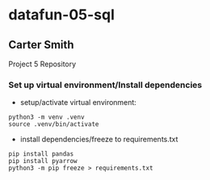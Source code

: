 # datafun-05-sql
## Carter Smith
Project 5 Repository

### Set up virtual environment/Install dependencies
- setup/activate virtual environment:
```shell
python3 -m venv .venv
source .venv/bin/activate
```
- install dependencies/freeze to requirements.txt
```shell
pip install pandas
pip install pyarrow
python3 -m pip freeze > requirements.txt
```